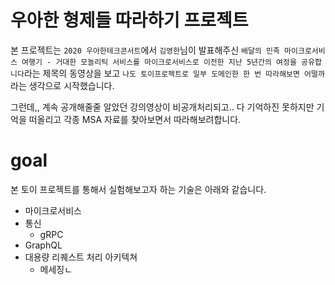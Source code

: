 # 우아한 형제들 따라하기 프로젝트

본 프로젝트는 `2020 우아한테크콘서트`에서 `김영한`님이 발표해주신 `배달의 민족 마이크로서비스 여행기 - 거대한 모놀리틱 서비스를 마이크로서비스로 이전한 지난 5년간의 여정을 공유합니다`라는 제목의 동영상을 보고 `나도 토이프로젝트로 일부 도메인한 한 번 따라해보면 어떨까`라는 생각으로 시작했습니다.

그런데,, 계속 공개해줄줄 알았던 강의영상이 비공개처리되고.. 다 기억하진 못하지만 기억을 떠올리고 각종 MSA 자료를 찾아보면서 따라해보려합니다.

# goal

본 토이 프로젝트를 통해서 실험해보고자 하는 기술은 아래와 같습니다.

 * 마이크로서비스
 * 통신
   * gRPC
 * GraphQL
 * 대용량 리퀘스트 처리 아키텍쳐
   * 메세징ㄴ